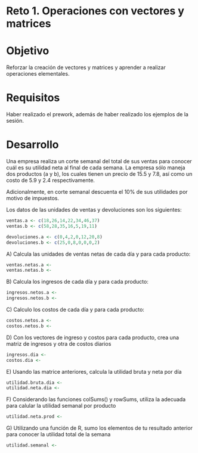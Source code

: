 # Reto 1. Operaciones con vectores y matrices

# Objetivo
Reforzar la creación de vectores y matrices y aprender a realizar operaciones elementales.

# Requisitos
Haber realizado el prework, además de haber realizado los ejemplos de la sesión.

# Desarrollo

Una empresa realiza un corte semanal del total de sus ventas para conocer cuál es su
utilidad neta al final de cada semana. La empresa sólo maneja dos productos (a y b),
los cuales tienen un precio de 15.5 y 7.8, así como un costo de 5.9 y 2.4 respectivamente.

Adicionalmente, en corte semanal descuenta el 10% de sus utilidades por motivo de 
impuestos.

Los datos de las unidades de ventas y devoluciones son los siguientes:
```R
ventas.a <- c(18,26,14,22,34,46,37)
ventas.b <- c(58,28,35,16,5,19,11)

devoluciones.a <- c(0,4,2,0,12,20,8)
devoluciones.b <- c(25,0,8,0,0,0,2)
```

A) Calcula las unidades de ventas netas de cada día y para cada producto:
```R
ventas.netas.a <- 
ventas.netas.b <- 
```

B) Calcula los ingresos de cada día y para cada producto:
```R
ingresos.netos.a <- 
ingresos.netos.b <- 
```

C) Calculo los costos de cada día y para cada producto:
```R
costos.netos.a <- 
costos.netos.b <- 
```

D) Con los vectores de ingreso y costos para cada producto, crea una matriz de
ingresos y otra de costos diarios
```R
ingresos.dia <- 
costos.dia <- 
```

E) Usando las matrice anteriores, calcula la utilidad bruta y neta por día
```R
utilidad.bruta.dia <- 
utilidad.neta.dia <- 
```

F) Considerando las funciones colSums() y rowSums, utiliza la adecuada para calular
la utilidad semanal por producto
```R
utilidad.neta.prod <-
```

G) Utilizando una función de R, sumo los elementos de tu resultado anterior para 
conocer la utilidad total de la semana
```R
utilidad.semanal <- 
```

